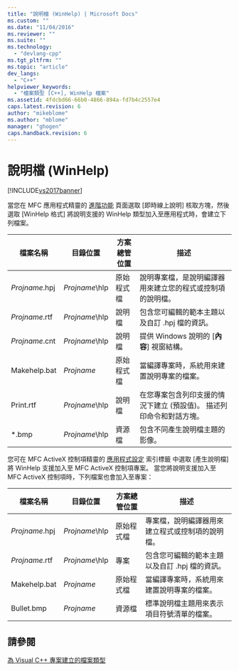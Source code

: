 ```yaml
---
title: "說明檔 (WinHelp) | Microsoft Docs"
ms.custom: ""
ms.date: "11/04/2016"
ms.reviewer: ""
ms.suite: ""
ms.technology: 
  - "devlang-cpp"
ms.tgt_pltfrm: ""
ms.topic: "article"
dev_langs: 
  - "C++"
helpviewer_keywords: 
  - "檔案類型 [C++], WinHelp 檔案"
ms.assetid: 4fdcbd66-66b0-4866-894a-fd7b4c2557e4
caps.latest.revision: 6
author: "mikeblome"
ms.author: "mblome"
manager: "ghogen"
caps.handback.revision: 6
---
```

# 說明檔 (WinHelp)
[!INCLUDE[vs2017banner](../assembler/inline/includes/vs2017banner.md)]

當您在 MFC 應用程式精靈的 [進階功能](../mfc/reference/advanced-features-mfc-application-wizard.md) 頁面選取 \[即時線上說明\] 核取方塊，然後選取 \[WinHelp 格式\] 將說明支援的 WinHelp 類型加入至應用程式時，會建立下列檔案。  
  
|檔案名稱|目錄位置|方案總管位置|描述|  
|----------|----------|------------|--------|  
|*Projname*.hpj|*Projname*\\hlp|原始程式檔|說明專案檔，是說明編譯器用來建立您的程式或控制項的說明檔。|  
|*Projname*.rtf|*Projname*\\hlp|說明檔|包含您可編輯的範本主題以及自訂 .hpj 檔的資訊。|  
|*Projname*.cnt|*Projname*\\hlp|說明檔|提供 Windows 說明的 \[**內容**\] 視窗結構。|  
|Makehelp.bat|*Projname*|原始程式檔|當編譯專案時，系統用來建置說明專案的檔案。|  
|Print.rtf|*Projname*\\hlp|說明檔|在您專案包含列印支援的情況下建立 \(預設值\)。  描述列印命令和對話方塊。|  
|\*.bmp|*Projname*\\hlp|資源檔|包含不同產生說明檔主題的影像。|  
  
 您可在 MFC ActiveX 控制項精靈的 [應用程式設定](../mfc/reference/application-settings-mfc-activex-control-wizard.md) 索引標籤 中選取 \[產生說明檔\] 將 WinHelp 支援加入至 MFC ActiveX 控制項專案。  當您將說明支援加入至 MFC ActiveX 控制項時，下列檔案也會加入至專案：  
  
|檔案名稱|目錄位置|方案總管位置|描述|  
|----------|----------|------------|--------|  
|*Projname*.hpj|*Projname*\\hlp|原始程式檔|專案檔，說明編譯器用來建立程式或控制項的說明檔。|  
|*Projname*.rtf|*Projname*\\hlp|專案|包含您可編輯的範本主題以及自訂 .hpj 檔的資訊。|  
|Makehelp.bat|*Projname*|原始程式檔|當編譯專案時，系統用來建置說明專案的檔案。|  
|Bullet.bmp|*Projname*|資源檔|標準說明檔主題用來表示項目符號清單的檔案。|  
  
## 請參閱  
 [為 Visual C\+\+ 專案建立的檔案類型](../ide/file-types-created-for-visual-cpp-projects.md)